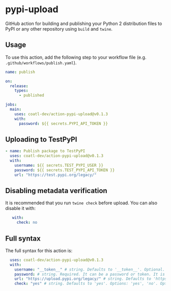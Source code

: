 # pypi-upload

GitHub action for building and publishing your Python 2 distribution files to
PyPI or any other repository using `build` and `twine`.

## Usage

To use this action, add the following step to your workflow file (e.g.
`.github/workflows/publish.yaml`).

```yml
name: publish

on:
  release:
    types:
      - published

jobs:
  main:
    uses: coatl-dev/action-pypi-upload@v0.1.3
    with:
      password: ${{ secrets.PYPI_API_TOKEN }}
```

## Uploading to TestPyPI

```yml
- name: Publish package to TestPyPI
  uses: coatl-dev/action-pypi-upload@v0.1.3
  with:
    username: ${{ secrets.TEST_PYPI_USER }}
    password: ${{ secrets.TEST_PYPI_API_TOKEN }}
    url: "https://test.pypi.org/legacy/"
```

## Disabling metadata verification

It is recommended that you run `twine check` before upload. You can also disable
it with:

```yml
   with:
     check: no
```

## Full syntax

The full syntax for this action is:

```yml
  uses: coatl-dev/action-pypi-upload@v0.1.3
  with:
    username: "__token__" # string. Defaults to '__token__'. Optional.
    password: # string. Required. It can be a password or token. It is recommended to keep your password as secrets.
    url: "https://upload.pypi.org/legacy/" # string. Defaults to 'https://upload.pypi.org/legacy/'. Optional.
    check: "yes" # string. Defaults to 'yes'. Options: 'yes', 'no'. Optional.
```
